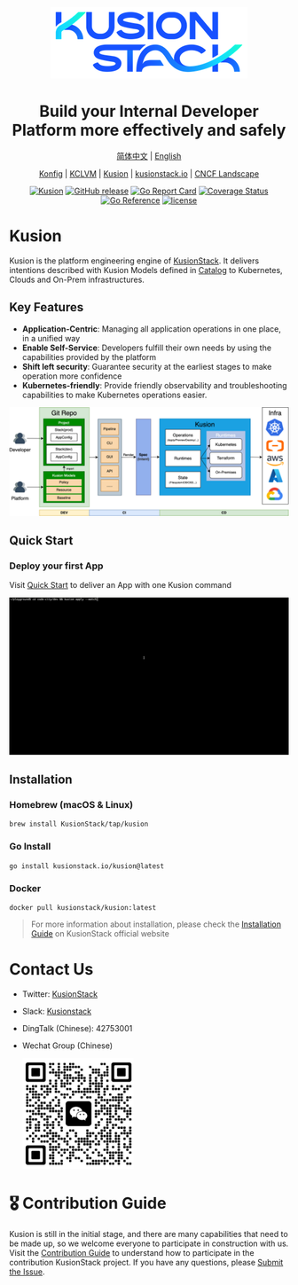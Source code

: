 <div align="center">
<p></p><p></p>
<p>
    <img  src="docs/logo.png">
</p>
<h1>Build your Internal Developer Platform more effectively and safely</h1>

[简体中文](https://github.com/KusionStack/kusion/blob/main/README-zh.md)
| [English](https://github.com/KusionStack/kusion/blob/main/README.md)

[Konfig](https://github.com/KusionStack/konfig) | [KCLVM](https://github.com/KusionStack/KCLVM)
| [Kusion](https://github.com/KusionStack/kusion) | [kusionstack.io](https://kusionstack.io/)
| [CNCF Landscape](https://landscape.cncf.io/?selected=kusion-stack)

[![Kusion](https://github.com/KusionStack/kusion/actions/workflows/release.yaml/badge.svg)](https://github.com/KusionStack/kusion/actions/workflows/release.yaml)
[![GitHub release](https://img.shields.io/github/release/KusionStack/kusion.svg)](https://github.com/KusionStack/kusion/releases)
[![Go Report Card](https://goreportcard.com/badge/github.com/KusionStack/kusion)](https://goreportcard.com/report/github.com/KusionStack/kusion)
[![Coverage Status](https://coveralls.io/repos/github/KusionStack/kusion/badge.svg)](https://coveralls.io/github/KusionStack/kusion)
[![Go Reference](https://pkg.go.dev/badge/github.com/KusionStack/kusion.svg)](https://pkg.go.dev/github.com/KusionStack/kusion)
[![license](https://img.shields.io/github/license/KusionStack/kusion.svg)](https://github.com/KusionStack/kusion/blob/main/LICENSE)
</div>

# Kusion

Kusion is the platform engineering engine of [KusionStack](https://github.com/KusionStack). It delivers intentions described with Kusion Models defined in [Catalog](https://github.com/KusionStack/catalog) to Kubernetes, Clouds and On-Prem infrastructures.
## Key Features

- **Application-Centric**: Managing all application operations in one place, in a unified way
- **Enable Self-Service**: Developers fulfill their own needs by using the capabilities provided by the platform
- **Shift left security**: Guarantee security at the earliest stages to make operation more confidence
- **Kubernetes-friendly**: Provide friendly observability and troubleshooting capabilities to make Kubernetes operations
  easier.


<div align="center">

![workflow](docs/workflow.png)
</div>

## Quick Start

### Deploy your first App

Visit [Quick Start](https://kusionstack.io/docs/user_docs/getting-started/deliver-the-wordpress-application-on-kubernetes/) to deliver an
App with one Kusion command

![apply](https://raw.githubusercontent.com/KusionStack/kusionstack.io/main/static/img/docs/user_docs/getting-started/apply.gif)

## Installation

### Homebrew (macOS & Linux)

```shell
brew install KusionStack/tap/kusion
```

### Go Install

```shell
go install kusionstack.io/kusion@latest
```

### Docker

```
docker pull kusionstack/kusion:latest
```

> For more information about installation, please check the [Installation Guide](https://kusionstack.io/docs/user_docs/getting-started/install) on KusionStack official website


# Contact Us
- Twitter: [KusionStack](https://twitter.com/KusionStack)
- Slack: [Kusionstack](https://join.slack.com/t/kusionstack/shared_invite/zt-19lqcc3a9-_kTNwagaT5qwBE~my5Lnxg)
- DingTalk (Chinese): 42753001
- Wechat Group (Chinese)

  <img src="docs/wx_spark.jpg" width="200" height="200"/>


# 🎖︎ Contribution Guide

Kusion is still in the initial stage, and there are many capabilities that need to be made up, so we welcome everyone to participate in construction with us. Visit the [Contribution Guide](docs/contributing.md) to understand how to participate in the contribution KusionStack project. If you have any questions, please [Submit the Issue](https://github.com/KusionStack/kusion/issues).

